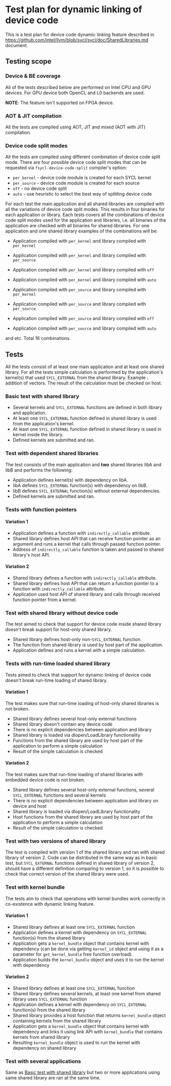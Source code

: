 # Test plan for dynamic linking of device code

This is a test plan for device code dynamic linking feature described in
https://github.com/intel/llvm/blob/sycl/sycl/doc/SharedLibraries.md document.

## Testing scope

### Device & BE coverage

All of the tests described below are performed on Intel CPU and GPU devices.
For GPU device both OpenCL and L0 backends are used.

**NOTE**: The feature isn't supported on FPGA device.

### AOT & JIT compilation

All the tests are compiled using AOT, JIT and mixed (AOT with JIT) compilation.

### Device code split modes

All the tests are compiled using different combination of device code split
mode.
There are four possible device code split modes that can be requested via
`fsycl-device-code-split` compiler's option:
- `per_kernel` - device code module is created for each SYCL kernel
- `per_source` - device code module is created for each source
- `off` - no device code split
- `auto` - use heuristic to select the best way of splitting device code

For each test the main application and all shared libraries are compiled with
all the variations of device code split modes. This results in four binaries for
each application or library.
Each tests covers all the combinations of device code split modes used for
the application and libraries, i.e. all binaries of the application are checked
with all binaries for shared libraries.
For one application and one shared library examples of the combinations will be:
- Application compiled with `per_kernel` and library compiled with `per_kernel`
- Application compiled with `per_kernel` and library compiled with `per_source`
- Application compiled with `per_kernel` and library compiled with `off`
- Application compiled with `per_kernel` and library compiled with `auto`

- Application compiled with `per_source` and library compiled with `per_kernel`
- Application compiled with `per_source` and library compiled with `per_source`
- Application compiled with `per_source` and library compiled with `off`
- Application compiled with `per_source` and library compiled with `auto`

and etc. Total 16 combinations.

## Tests

All the tests consist of at least one main application and at least one shared
library.
For all the tests simple calculation is performed by the application's kernel(s)
that used `SYCL_EXTERNAL` from the shared library. Example : addition of
vectors.
The result of the calculation must be checked on host.

### Basic test with shared library

- Several kernels and `SYCL_EXTERNAL` functions are defined in both library and
  application.
- At least one `SYCL_EXTERNAL` function defined in shared library is used from
  the application's kernel.
- At least one `SYCL_EXTERNAL` function defined in shared library is used in
  kernel inside the library.
- Defined kernels are submitted and ran.

### Test with dependent shared libraries

The test consists of the main application and **two** shared libraries libA and
libB and performs the following:
- Application defines kernel(s) with dependency on libA.
- libA defines `SYCL_EXTERNAL` function(s) with dependency on libB.
- libB defines `SYCL_EXTERNAL` function(s) without external dependencies.
- Defined kernels are submitted and ran.

### Tests with function pointers

#### Variation 1

- Application defines a function with `indirectly_callable` attribute.
- Shared library defines host API that can receive function pointer as an
  argument and runs a kernel that calls through passed function pointer.
- Address of `indirectly_callable` function is taken and passed to shared
  library's host API.

#### Variation 2

- Shared library defines a function with `indirectly_callable` attribute.
- Shared library defines host API that can return a function pointer to
  a function with `indirectly_callable` attribute.
- Application used host API of shared library and calls through received
  function pointer from a kernel.

### Test with shared library without device code

The test aimed to check that support for device code inside shared library
doesn't break support for host-only shared library.

- Shared library defines host-only non-`SYCL_EXTERNAL` function.
- The function from shared library is used by host part of the application.
- Application defines and runs a kernel with a simple calculation.

### Tests with run-time loaded shared library

Tests aimed to check that support for dynamic linking of device code doesn't
break run-time loading of shared library.

#### Variation 1

The test makes sure that run-time loading of host-only shared libraries is
not broken.

- Shared library defines several host-only external functions
- Shared library doesn't contain any device code
- There is no explicit dependencies between application and library
- Shared library is loaded via dlopen/LoadLibrary functionality
- Functions from the shared library are used by host part of the application
  to perform a simple calculation
- Result of the simple calculation is checked

#### Variation 2

The test makes sure that run-time loading of shared libraries with embedded
device code is not broken.

- Shared library defines several host-only external functions, several
  `SYCL_EXTERNAL` functions and several kernels
- There is no explicit dependencies between application and library on
  device and host
- Shared library is loaded via dlopen/LoadLibrary functionality
- Host functions from the shared library are used by host part of the
  application to perform a simple calculation
- Result of the simple calculation is checked

### Test with two versions of shared library

The test is compiled with version 1 of the shared library and ran with
shared library of version 2.
Code can be distributed in the same way as in basic test, but `SYCL_EXTERNAL`
functions defined in shared library of version 2, should have a different
definition comparing to version 1, so it is possible to check that correct
version of the shared library were used.

### Test with kernel bundle

The tests aim to check that operations with kernel bundles work correctly in
co-existence with dynamic linking feature.

#### Variation 1

- Shared library defines at least one `SYCL_EXTERNAL` function
- Application defines a kernel with dependency on `SYCL_EXTERNAL` function(s)
  from the shared library
- Application gets a `kernel_bundle` object that contains kernel with
  dependency (can be done via getting `kernel_id` object and using it as a
  parameter for `get_kernel_bundle` free function overload).
- Application builds the `kernel_bundle` object and uses it to run the kernel
  with dependency

#### Variation 2

- Shared library defines at least one `SYCL_EXTERNAL` function
- Shared library defines several kernels, at least one kernel from shared
  library uses `SYCL_EXTERNAL` function
- Application defines a kernel with dependency on `SYCL_EXTERNAL` function(s)
  from the shared library
- Shared library provides a host function that returns `kernel_bundle` object
  containing kernels from the shared library
- Application gets a `kernel_bundle` object that contains kernel with
  dependency and links it using link API with `kernel_bundle` that contains
  kernels from shared library
- Resulting `kernel_bundle` object is used to run the kernel with dependency
  on shared library

### Test with several applications

Same as [Basic test with shared library](#Basic-test-with-shared-library) but
two or more applications using same shared library are ran at the same time.
